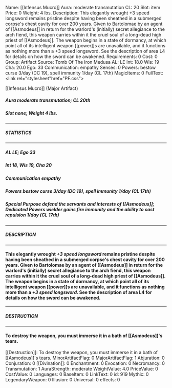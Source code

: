Name: [[Infensus Mucro]]
Aura: moderate transmutation
CL: 20
Slot: item
Price: 0
Weight: 4 lbs.
Description: This elegantly wrought +3 speed longsword remains pristine despite having been sheathed in a submerged corpse's chest cavity for over 200 years. Given to Bartolomae by an agent of [[Asmodeus]] in return for the warlord's (initially) secret allegiance to the arch fiend, this weapon carries within it the cruel soul of a long-dead high priest of [[Asmodeus]]. The weapon begins in a state of dormancy, at which point all of its intelligent weapon [[power]]s are unavailable, and it functions as nothing more than a +3 speed longsword. See the description of area L4 for details on how the sword can be awakened.
Requirements: 0
Cost: 0
Group: Artifact
Source: Tomb Of The Iron Medusa
AL: LE
Int: 18.0
Wis: 19
Cha: 20.0
Ego: 33
Communication: empathy
Senses: 0
Powers: bestow curse 3/day (DC 19), spell immunity 1/day (CL 17th)
MagicItems: 0
FullText: <link rel="stylesheet"href="PF.css"><div class="heading"><p class="alignleft">[[Infensus Mucro]] (Major Artifact)</p><div style="clear: both;"></div></div><div><h5><b>Aura </b>moderate transmutation; <b>CL </b>20th</h5><h5><b>Slot </b>none; <b>Weight </b>4 lbs.</h5></div><hr/><div><h5><b>STATISTICS</b></h5></div><hr/><div><h5><b>AL </b>LE; <b>Ego </b>33</h5><h5><b>Int </b>18, <b>Wis </b>19, <b>Cha </b>20</h5><h5><b>Communication </b>empathy</h5><h5><b>Powers </b>bestow curse 3/day (DC 19), spell immunity 1/day (CL 17th)</h5><h5><b>Special Purpose </b>defend the servants and interests of [[Asmodeus]]; <b>Dedicated Powers </b>wielder gains fire immunity and the ability to cast repulsion 1/day (CL 17th)</h5></div><hr/><div><h5><b>DESCRIPTION</b></h5></div><hr/><div><h4><p>This elegantly wrought <i>+3 speed longsword</i> remains pristine despite having been sheathed in a submerged corpse's chest cavity for over 200 years. Given to Bartolomae by an agent of [[Asmodeus]] in return for the warlord's (initially) secret allegiance to the arch fiend, this weapon carries within it the cruel soul of a long-dead high priest of [[Asmodeus]]. The weapon begins in a state of dormancy, at which point all of its intelligent weapon [[power]]s are unavailable, and it functions as nothing more than a <i>+3 speed longsword</i>. See the description of area <b>L4</b> for details on how the sword can be awakened.</p></h4></div><hr/><div><h5><b>DESTRUCTION</b></h5></div><hr/><div><h4><p>To destroy the weapon, you must immerse it in a bath of [[Asmodeus]]'s tears.</p></h4></div>
[[Destruction]]: To destroy the weapon, you must immerse it in a bath of [[Asmodeus]]'s tears.
MinorArtifactFlag: 0
MajorArtifactFlag: 1
Abjuration: 0
Conjuration: 0
[[Divination]]: 0
Enchantment: 0
Evocation: 0
Necromancy: 0
Transmutation: 1
AuraStrength: moderate
WeightValue: 4.0
PriceValue: 0
CostValue: 0
Languages: 0
BaseItem: 0
LinkText: 0
id: 919
Mythic: 0
LegendaryWeapon: 0
Illusion: 0
Universal: 0
effects: 0
